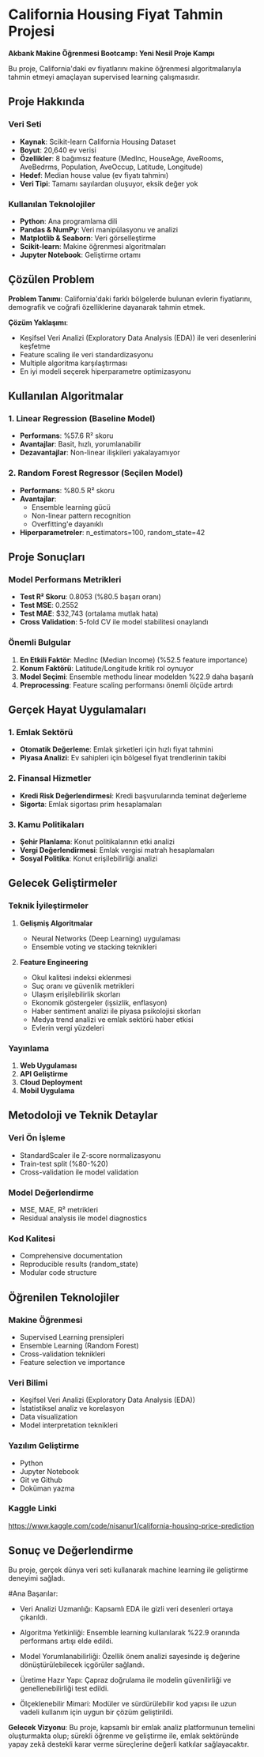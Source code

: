 # California Housing Fiyat Tahmin Projesi

**Akbank Makine Öğrenmesi Bootcamp: Yeni Nesil Proje Kampı**

Bu proje, California'daki ev fiyatlarını makine öğrenmesi algoritmalarıyla tahmin etmeyi amaçlayan supervised learning çalışmasıdır.

## Proje Hakkında

### Veri Seti
- **Kaynak**: Scikit-learn California Housing Dataset
- **Boyut**: 20,640 ev verisi
- **Özellikler**: 8 bağımsız feature (MedInc, HouseAge, AveRooms, AveBedrms, Population, AveOccup, Latitude, Longitude)
- **Hedef**: Median house value (ev fiyatı tahminı)
- **Veri Tipi**: Tamamı sayılardan oluşuyor, eksik değer yok

### Kullanılan Teknolojiler
- **Python**: Ana programlama dili
- **Pandas & NumPy**: Veri manipülasyonu ve analizi
- **Matplotlib & Seaborn**: Veri görselleştirme
- **Scikit-learn**: Makine öğrenmesi algoritmaları
- **Jupyter Notebook**: Geliştirme ortamı

## Çözülen Problem

**Problem Tanımı**: California'daki farklı bölgelerde bulunan evlerin fiyatlarını, demografik ve coğrafi özelliklerine dayanarak tahmin etmek.

**Çözüm Yaklaşımı**: 
- Keşifsel Veri Analizi (Exploratory Data Analysis (EDA)) ile veri desenlerini keşfetme
- Feature scaling ile veri standardizasyonu
- Multiple algoritma karşılaştırması
- En iyi modeli seçerek hiperparametre optimizasyonu

## Kullanılan Algoritmalar

### 1. Linear Regression (Baseline Model)
- **Performans**: %57.6 R² skoru
- **Avantajlar**: Basit, hızlı, yorumlanabilir
- **Dezavantajlar**: Non-linear ilişkileri yakalayamıyor

### 2. Random Forest Regressor (Seçilen Model) 
- **Performans**: %80.5 R² skoru
- **Avantajlar**: 
  - Ensemble learning gücü
  - Non-linear pattern recognition
  - Overfitting'e dayanıklı
- **Hiperparametreler**: n_estimators=100, random_state=42

## Proje Sonuçları

### Model Performans Metrikleri
- **Test R² Skoru**: 0.8053 (%80.5 başarı oranı)
- **Test MSE**: 0.2552
- **Test MAE**: $32,743 (ortalama mutlak hata)
- **Cross Validation**: 5-fold CV ile model stabilitesi onaylandı

### Önemli Bulgular
1. **En Etkili Faktör**: MedInc (Median Income) (%52.5 feature importance)
2. **Konum Faktörü**: Latitude/Longitude kritik rol oynuyor
3. **Model Seçimi**: Ensemble methodu linear modelden %22.9 daha başarılı
4. **Preprocessing**: Feature scaling performansı önemli ölçüde artırdı

## Gerçek Hayat Uygulamaları

### 1. Emlak Sektörü
- **Otomatik Değerleme**: Emlak şirketleri için hızlı fiyat tahmini
- **Piyasa Analizi**: Ev sahipleri için bölgesel fiyat trendlerinin takibi

### 2. Finansal Hizmetler
- **Kredi Risk Değerlendirmesi**: Kredi başvurularında teminat değerleme
- **Sigorta**: Emlak sigortası prim hesaplamaları

### 3. Kamu Politikaları
- **Şehir Planlama**: Konut politikalarının etki analizi
- **Vergi Değerlendirmesi**: Emlak vergisi matrah hesaplamaları
- **Sosyal Politika**: Konut erişilebilirliği analizi

## Gelecek Geliştirmeler

### Teknik İyileştirmeler
1. **Gelişmiş Algoritmalar**
   - Neural Networks (Deep Learning) uygulaması
   - Ensemble voting ve stacking teknikleri

2. **Feature Engineering**
   - Okul kalitesi indeksi eklenmesi
   - Suç oranı ve güvenlik metrikleri
   - Ulaşım erişilebilirlik skorları
   - Ekonomik göstergeler (işsizlik, enflasyon)
   - Haber sentiment analizi ile piyasa psikolojisi skorları
   - Medya trend analizi ve emlak sektörü haber etkisi
   - Evlerin vergi yüzdeleri

### Yayınlama
1. **Web Uygulaması**
2. **API Geliştirme**
3. **Cloud Deployment**
4. **Mobil Uygulama**


## Metodoloji ve Teknik Detaylar

### Veri Ön İşleme
- StandardScaler ile Z-score normalizasyonu
- Train-test split (%80-%20)
- Cross-validation ile model validation

### Model Değerlendirme
- MSE, MAE, R² metrikleri
- Residual analysis ile model diagnostics

### Kod Kalitesi
- Comprehensive documentation
- Reproducible results (random_state)
- Modular code structure

## Öğrenilen Teknolojiler

### Makine Öğrenmesi
- Supervised Learning prensipleri
- Ensemble Learning (Random Forest)
- Cross-validation teknikleri
- Feature selection ve importance

### Veri Bilimi
- Keşifsel Veri Analizi (Exploratory Data Analysis (EDA))
- İstatistiksel analiz ve korelasyon
- Data visualization
- Model interpretation teknikleri

### Yazılım Geliştirme
- Python
- Jupyter Notebook
- Git ve Github
- Doküman yazma

### Kaggle Linki

https://www.kaggle.com/code/nisanur1/california-housing-price-prediction

## Sonuç ve Değerlendirme

Bu proje, gerçek dünya veri seti kullanarak machine learning ile geliştirme deneyimi sağladı.

#Ana Başarılar:

- Veri Analizi Uzmanlığı: Kapsamlı EDA ile gizli veri desenleri ortaya çıkarıldı.

- Algoritma Yetkinliği: Ensemble learning kullanılarak %22.9 oranında performans artışı elde edildi.

- Model Yorumlanabilirliği: Özellik önem analizi sayesinde iş değerine dönüştürülebilecek içgörüler sağlandı.

- Üretime Hazır Yapı: Çapraz doğrulama ile modelin güvenilirliği ve genellenebilirliği test edildi.

- Ölçeklenebilir Mimari: Modüler ve sürdürülebilir kod yapısı ile uzun vadeli kullanım için uygun bir çözüm geliştirildi.

**Gelecek Vizyonu**: Bu proje, kapsamlı bir emlak analiz platformunun temelini oluşturmakta olup; sürekli öğrenme ve geliştirme ile, emlak sektöründe yapay zekâ destekli karar verme süreçlerine değerli katkılar sağlayacaktır.
